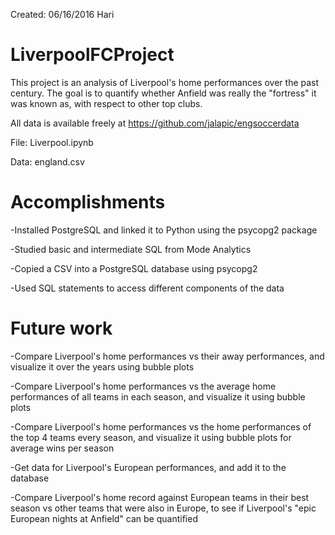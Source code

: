 Created: 06/16/2016  Hari

# LiverpoolFCProject
This project is an analysis of Liverpool's home performances over the past century. The goal is to quantify whether Anfield was really the "fortress" it was known as, with respect to other top clubs. 

All data is available freely at https://github.com/jalapic/engsoccerdata

File: Liverpool.ipynb

Data: england.csv

# Accomplishments
-Installed PostgreSQL and linked it to Python using the psycopg2 package

-Studied basic and intermediate SQL from Mode Analytics

-Copied a CSV into a PostgreSQL database using psycopg2

-Used SQL statements to access different components of the data

# Future work
-Compare Liverpool's home performances vs their away performances, and visualize it over the years using bubble plots

-Compare Liverpool's home performances vs the average home performances of all teams in each season, and visualize it using bubble plots

-Compare Liverpool's home performances vs the home performances of the top 4 teams every season, and visualize it using bubble plots for average wins per season

-Get data for Liverpool's European performances, and add it to the database

-Compare Liverpool's home record against European teams in their best season vs other teams that were also in Europe, to see if Liverpool's "epic European nights at Anfield" can be quantified

